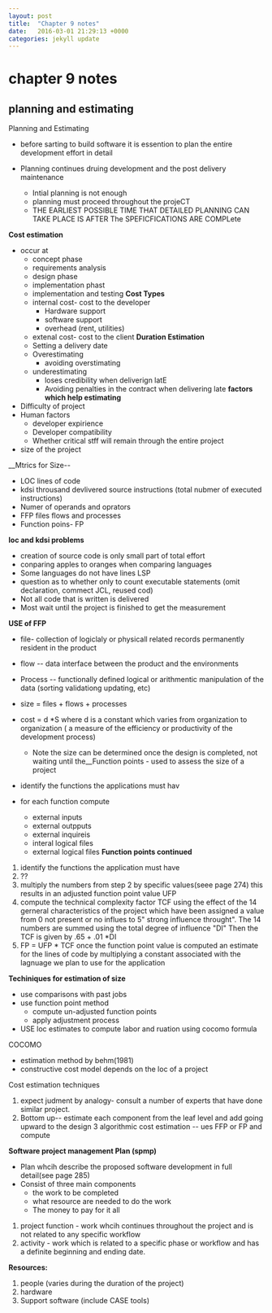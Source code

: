 ```yaml
---
layout: post
title:  "Chapter 9 notes"
date:   2016-03-01 21:29:13 +0000
categories: jekyll update
---
```



# chapter 9 notes

## planning and estimating

Planning and Estimating 
* before sarting to build software it is essention to plan the entire development effort in detail

* Planning continues druing development and the post delivery maintenance
    * Intial planning is not enough
    * planning must proceed throughout the projeCT
    * THE EARLIEST POSSIBLE TIME THAT DETAILED PLANNING CAN TAKE PLACE IS AFTER The SPEFICFICATIONS ARE COMPLete

__Cost estimation__
* occur at
    * concept phase
    * requirements analysis
    * design phase
    * implementation phast
    * implementation and testing
__Cost Types__
    * internal cost- cost to the developer
        * Hardware support
        * software support
        * overhead (rent, utilities)
    * extenal cost- cost to the client
__Duration Estimation__
    * Setting a delivery date
    * Overestimating
        * avoiding overstimating 
    * underestimating
        * loses credibility when deliverign latE
        * Avoiding penalties in the contract when delivering late
__factors which help estimating__
* Difficulty of project
* Human factors
    * developer expirience 
    * Developer compatibility
    * Whether critical stff will remain through the entire project
* size of the project

__Mtrics for Size--
* LOC lines of code
* kdsi throusand devlivered source instructions (total nubmer of executed instructions)
* Numer of operands and oprators
* FFP files flows and processes
* Function poins- FP

__loc and kdsi problems__
* creation of source code is only small part of total effort
* conparing apples to oranges when comparing languages
* Some languages do not have lines LSP
* question as to whether only to count executable statements (omit declaration, commect JCL, reused cod)
* Not all code that is written is delivered
* Most wait until the project is finished to get the measurement
        
__USE of FFP__
* file- collection of logiclaly or physicall related records permanently resident in the product
* flow -- data interface between the product and the environments
* Process -- functionally defined logical or arithmentic manipulation of the data (sorting validationg updating, etc)

* size = files + flows + processes
* cost = d *S   where d is a constant which varies from organization to organization ( a measure of the efficiency or productivity of the development process)
    * Note the size can be determined once the design is completed, not waiting until the__Function points - used to assess the size of a project
* identify the functions the applications must hav
* for each function compute
    *    external inputs
    * external outpputs
    * external inquireis
    * interal logical files
    * external logical files
__Function points continued__
1. identify the functions the application must have
2. ??
3. multiply the numbers from step 2 by specific values(seee page 274) this results in an adjusted function point value UFP
4. compute the technical complexity factor TCF using the effect of the 14 gerneral characteristics of the project which have been assigned a value from 0 not present or no influes to 5" strong influence throught". The 14 numbers are summed using the total degree of influence "DI" Then the TCF is given by .65 + .01 *DI
5. FP = UFP * TCF
once the function point value is computed an estimate for the lines of code by multiplying a constant associated with the lagnuage we plan to use for the application

__Techiniques for estimation of size__
* use comparisons with past jobs
* use function point method 
    * compute un-adjusted function points
    * apply adjustment process
* USE loc estimates to compute labor and ruation using cocomo formula 

COCOMO
* estimation method by behm(1981)
* constructive cost model
depends on the loc of a project

Cost estimation techniques
1. expect judment by analogy- consult a number of experts that have done similar project.
2. Bottom up-- estimate each component from the leaf level and add going upward to the design
3 algorithmic cost estimation -- ues FFP or FP and compute

__Software project management Plan (spmp)__
* Plan whcih describe the proposed software development in full detail(see page 285)
* Consist of three main components
    * the work to be completed
    * what resource are needed to do the work
    * The money to pay for it all
1. project function - work whcih continues throughout the project and is not related to any specific workflow
2. activity - work which is related to a specific phase or workflow and has a definite beginning  and ending date.

__Resources:__
1. people (varies during the duration of the project)
2. hardware
3. Support software (include CASE tools)





    



    